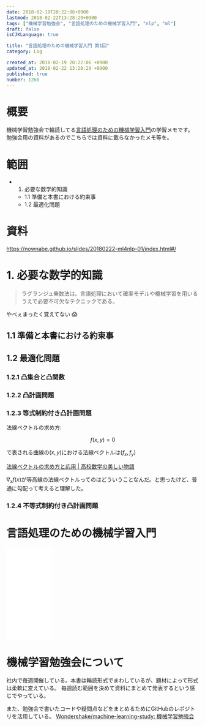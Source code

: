 ```yaml
---
date: 2018-02-19T20:22:06+0900
lastmod: 2018-02-22T13:28:29+0900
tags: ["機械学習勉強会", "言語処理のための機械学習入門", "nlp", "ml"]
draft: false
isCJKLanguage: true

title: "言語処理のための機械学習入門 第1回"
category: Log

created_at: 2018-02-19 20:22:06 +0900
updated_at: 2018-02-22 13:28:29 +0900
published: true
number: 1260
---
```


# 概要
機械学習勉強会で輪読してる[言語処理のための機械学習入門](http://amzn.to/2BFQSee)の学習メモです。
勉強会用の資料があるのでこちらでは資料に載らなかったメモ等を。

# 範囲
* 1. 必要な数学的知識
    * 1.1 準備と本書における約束事
    * 1.2 最適化問題

# 資料
https://nownabe.github.io/slides/20180222-ml4nlp-01/index.html#/


# 1. 必要な数学的知識

> ラグランジュ乗数法は、言語処理において確率モデルや機械学習を用いるうえで必要不可欠なテクニックである。

やべぇまったく覚えてない :scream:

## 1.1 準備と本書における約束事

## 1.2 最適化問題

### 1.2.1 凸集合と凸関数
### 1.2.2 凸計画問題
### 1.2.3 等式制約付き凸計画問題

法線ベクトルの求め方: 

```math
f(x, y) = 0
```

で表される曲線の$(x, y)$における法線ベクトルは$(f_x, f_y)$

[法線ベクトルの求め方と応用 | 高校数学の美しい物語](https://mathtrain.jp/gradient)

$\nabla_x f(x)$が等高線の法線ベクトルってのはどういうことなんだ。と思ったけど、普通に勾配って考えると理解した。

### 1.2.4 不等式制約付き凸計画問題

# 言語処理のための機械学習入門
<iframe style="width:120px;height:240px;" marginwidth="0" marginheight="0" scrolling="no" frameborder="0" src="//rcm-fe.amazon-adsystem.com/e/cm?lt1=_blank&bc1=000000&IS2=1&bg1=FFFFFF&fc1=000000&lc1=0000FF&t=nownabe0c-22&o=9&p=8&l=as4&m=amazon&f=ifr&ref=as_ss_li_til&asins=4339027510&linkId=1c6291b86381f20d113796257356ef1b"></iframe>

# 機械学習勉強会について
社内で毎週開催している。本書は輪読形式でまわしているが、題材によって形式は柔軟に変えている。
毎週読む範囲を決めて資料にまとめて発表するという感じでやっている。

また、勉強会で書いたコードや疑問点などをまとめるためにGitHubのレポジトリを活用している。
[Wondershake/machine-learning-study: 機械学習勉強会](https://github.com/Wondershake/machine-learning-study)

```math
```
